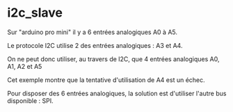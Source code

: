# i2c_slave
Sur "arduino pro mini" il y a 6 entrées analogiques A0 à A5.

Le protocole I2C utilise 2 des entrées analogiques : A3 et A4.

On ne peut donc utiliser, au travers de I2C, que 4 entrées analogiques A0, A1, A2 et A5

Cet exemple montre que la tentative d'utilisation de A4 est un échec.

Pour disposer des 6 entrées analogiques, la solution est d'utiliser l'autre bus disponible : SPI.

